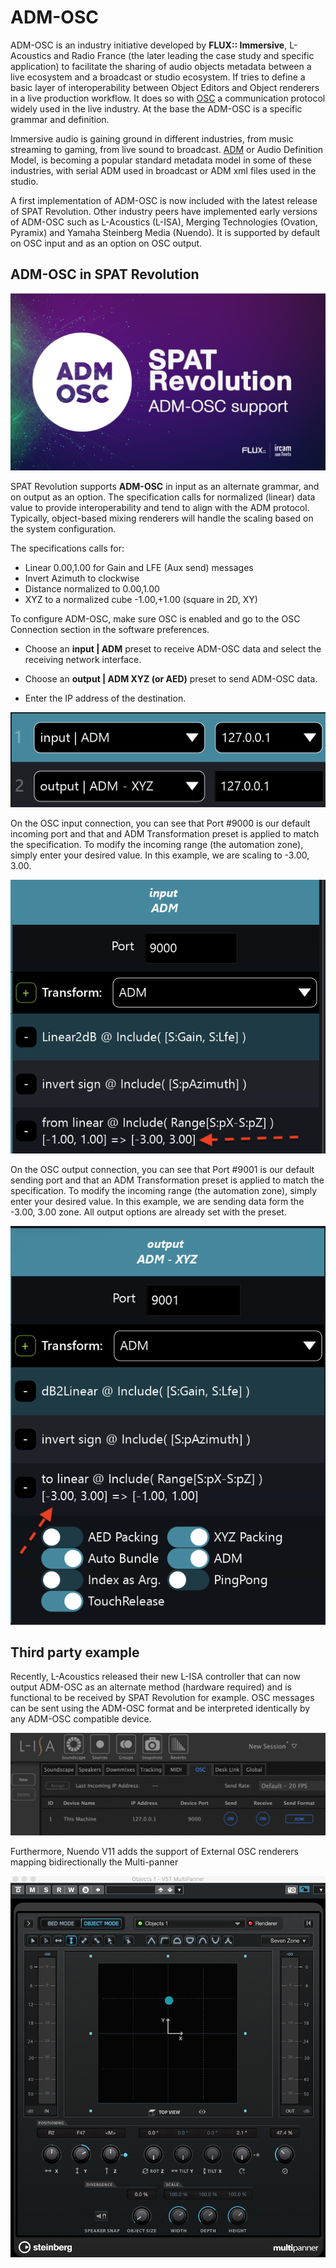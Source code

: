 # ADM-OSC


ADM-OSC is an industry initiative developed by **FLUX:: Immersive**, L-Acoustics and Radio France (the later leading the case study and specific application) to facilitate the sharing of audio objects metadata between a live ecosystem and a broadcast or studio ecosystem. 
If tries to define a basic layer of interoperability between Object Editors and Object renderers in a live production workflow. 
It does so with [OSC](http://opensoundcontrol.org/introduction-osc) a communication protocol widely used in the live industry.
 At the base the ADM-OSC is a specific grammar and definition. 


Immersive audio is gaining ground in different industries, from music streaming to gaming, from live sound to broadcast. 
[ADM](https://adm.ebu.io/) or Audio Definition Model, is becoming a popular standard metadata model in some of these industries, with serial ADM used in broadcast or ADM xml files used in the studio.

A first implementation of ADM-OSC is now included with the latest release of SPAT Revolution. 
Other industry peers have implemented early versions of ADM-OSC such as L-Acoustics (L-ISA), Merging Technologies (Ovation, Pyramix) and Yamaha Steinberg Media (Nuendo). It is supported by default on OSC input and as an option on OSC output.


## ADM-OSC in SPAT Revolution

![SPAT Revolution ADM OSC](include/adm_osc_2.png )

SPAT Revolution supports **ADM-OSC** in input as an alternate grammar, and on output as an option. The specification calls for normalized (linear) data value to provide interoperability and tend to align with the ADM protocol. Typically, object-based mixing renderers will handle the scaling based on the system configuration. 

The specifications calls for: 

* Linear 0.00,1.00 for Gain and LFE (Aux send) messages
* Invert Azimuth to clockwise
* Distance normalized to 0.00,1.00
* XYZ to a normalized cube -1.00,+1.00 (square in 2D, XY)

To configure ADM-OSC, make sure OSC is enabled and go to the OSC Connection section in the software preferences.

* Choose an **input | ADM** preset to receive ADM-OSC data and select the receiving network interface.

* Choose an **output | ADM XYZ (or AED)** preset to send ADM-OSC data. 

* Enter the IP address of the destination. 
 
![OSC I/O presets](include/adm_osc_3.png)

On the OSC input connection, you can see that Port #9000 is our default incoming port and that and ADM Transformation preset is applied to match the specification. 
To modify the incoming range (the automation zone), simply enter your desired value. In this example, we are scaling to -3.00, 3.00.

![OSC I/O presets](include/adm_osc_4.png)

On the OSC output connection, you can see that Port #9001 is our default sending port and that an ADM Transformation preset is applied to match the specification. 
To modify the incoming range (the automation zone), simply enter your desired value. 
In this example, we are sending data form the -3.00, 3.00 zone. 
All output options are already set with the preset.

![OSC I/O presets](include/adm_osc_5.png)


## Third party example

Recently, L-Acoustics released their new L-ISA controller that can now output ADM-OSC as an alternate method (hardware required) and is functional to be received by SPAT Revolution for example. OSC messages can be sent using the ADM-OSC format and be interpreted identically by any ADM-OSC compatible device.

![L-ISA](include/adm_osc_1.png )

Furthermore, Nuendo V11 adds the support of External OSC renderers mapping bidirectionally the Multi-panner
 
![Nuendo](include/nuendo_adm_2.png)


